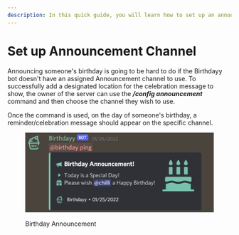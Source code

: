 ```yaml
---
description: In this quick guide, you will learn how to set up an announcement channel.
---
```


# Set up Announcement Channel

Announcing someone's birthday is going to be hard to do if the Birthdayy bot doesn't have an assigned Announcement channel to use. To successfully add a designated location for the celebration message to show, the owner of the server can use the _**/config announcement**_ command and then choose the channel they wish to use.

Once the command is used, on the day of someone's birthday, a reminder/celebration message should appear on the specific channel.

<figure><img src="../../.gitbook/assets/BirthdayAnnouncement.png" alt=""><figcaption><p>Birthday Announcement</p></figcaption></figure>
